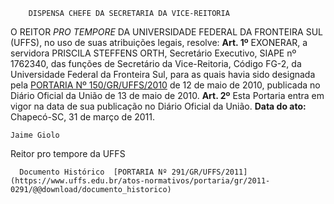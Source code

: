         DISPENSA CHEFE DA SECRETARIA DA VICE-REITORIA  

 O REITOR *PRO TEMPORE*  DA UNIVERSIDADE FEDERAL DA FRONTEIRA SUL (UFFS), no uso de suas atribuições legais, resolve:   **Art. 1º**  EXONERAR, a servidora PRISCILA STEFFENS ORTH, Secretário Executivo, SIAPE nº 1762340, das funções de Secretário da Vice-Reitoria, Código FG-2, da Universidade Federal da Fronteira Sul, para as quais havia sido designada pela [PORTARIA Nº 150/GR/UFFS/2010](https://www.uffs.edu.br/atos-normativos/portaria/gr/2010-0150) de 12 de maio de 2010, publicada no Diário Oficial da União de 13 de maio de 2010.   **Art. 2º**  Esta Portaria entra em vigor na data de sua publicação no Diário Oficial da União.      **Data do ato:** Chapecó-SC, 31 de março de 2011.   
 

    Jaime Giolo    
 Reitor pro tempore da UFFS 

      Documento Histórico  [PORTARIA Nº 291/GR/UFFS/2011](https://www.uffs.edu.br/atos-normativos/portaria/gr/2011-0291/@@download/documento_historico)     
      